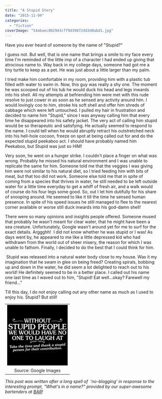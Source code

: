 ```yaml
---
title: "A Stupid Story"
date: "2015-11-04"
categories: 
  - "fiction"
coverImage: "54abaec802943cff9d39072dd3d0abd1.jpg"
---
```


Have you ever heard of someone by the name of "Stupid?"

I guess not. But well, that is one name that brings a smile to my face every time I'm reminded of the little imp of a character I had ended up giving that atrocious name to. Way back in my college days, someone had got me a tiny turtle to keep as a pet. He was just about a little larger than my palm.

I tried make him comfortable in my room, providing him with a plastic tub filled with water to swim in. Now, this guy was really a shy one. The moment he was scooped out of his tub he would duck his head and legs inwards into his shell. All my attempts at befriending him were met with this rude resolve to just cower in as soon as he sensed any activity around him. I would lovingly coo to him, stroke his soft shell and offer him shreds of cabbage which were left untouched. I pulled my hair in frustration and decided to name him "Stupid," since I was anyway calling him that every time he disappeared into his safety jacket. The very act of calling him stupid would be so therapeutic and satisfying. He actually seemed to respond to the name. I could tell when he would abruptly retract his outstretched neck into his hell-hole cocoon, freeze on spot at being called out for and do the expected stupid peekaboo act. I should have probably named him Peekaboo, but Stupid was just so HIM!

Very soon, he went on a hunger strike. I couldn't place a finger on what was wrong. Probably he missed his natural environment and I was unable to replicate the same for him. Someone told me that the veggies I was giving him were not similar to his natural diet, so I tried feeding him with bits of meat, but that too did not work. Someone else told me that in spite of coming from a species that thrives in water, he still needed to be left outside water for a little time everyday to get a whiff of fresh air, and a walk would of course do his four legs some good. So, out I let him dutifully for his share of snooping around. He seemed to like it till the time he sensed human presence. In spite of his speed issues he still managed to flee to the nearest corner available or worse still duck inwards into his god-damn shell!

There were so many opinions and insights people offered. Someone mused that probably he wasn't meant for clear water, that he might have been a sea creature. Unfortunately, Google wasn't around yet for me to surf for the exact details. Arggghh!  I did not know whether he was stupid or I was! As days went by, he appeared to me like a little depressed kid who had withdrawn from the world out of sheer misery, the reason for which I was unable to fathom. Finally, I decided to do the best that I could think for him.

 Stupid was released into a natural water body close to my house. Was it my imagination that he swam in glee on being freed? Creating spirals, bobbing up and down in the water, he did seem a lot delighted to reach out to his world! He definitely seemed to be in a better place. I called out his name one last time as I waved out to him, "Stupid! Eat well...okay? Farewell my friend..."

Till this day, I do not enjoy calling out any other name as much as I used to enjoy his. Stupid? But still!

<table class="tr-caption-container" style="margin-left: auto; margin-right: auto; text-align: center;" cellspacing="0" cellpadding="0" align="center"><tbody><tr><td style="text-align: center;"><a style="margin-left: auto; margin-right: auto;" href="http://2.bp.blogspot.com/-YvigCjq8ZBc/Vjnt3qXHrGI/AAAAAAAAerU/eyDmH_RjXoc/s1600/54abaec802943cff9d39072dd3d0abd1.jpg"><img src="images/54abaec802943cff9d39072dd3d0abd1.jpg" width="200" height="200" border="0"></a></td></tr><tr><td class="tr-caption" style="text-align: center;">Source: Google Images</td></tr></tbody></table>

_This post was written after a long spell of  'no-blogging' in response to the interesting prompt, "What's in a name?" provided by our super-awesome bartenders at [BAR](https://blogarhythmblog.wordpress.com/)!_
